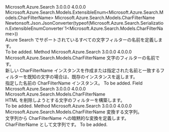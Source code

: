 <Type Name="CharFilterName" FullName="Microsoft.Azure.Search.Models.CharFilterName">
  <TypeSignature Language="C#" Value="public sealed class CharFilterName : Microsoft.Azure.Search.Models.ExtensibleEnum&lt;Microsoft.Azure.Search.Models.CharFilterName&gt;" />
  <TypeSignature Language="ILAsm" Value=".class public auto ansi sealed beforefieldinit CharFilterName extends Microsoft.Azure.Search.Models.ExtensibleEnum`1&lt;class Microsoft.Azure.Search.Models.CharFilterName&gt;" />
  <TypeSignature Language="DocId" Value="T:Microsoft.Azure.Search.Models.CharFilterName" />
  <TypeSignature Language="VB.NET" Value="Public NotInheritable Class CharFilterName&#xA;Inherits ExtensibleEnum(Of CharFilterName)" />
  <TypeSignature Language="F#" Value="type CharFilterName = class&#xA;    inherit ExtensibleEnum&lt;CharFilterName&gt;" />
  <AssemblyInfo>
    <AssemblyName>Microsoft.Azure.Search</AssemblyName>
    <AssemblyVersion>3.0.0.0</AssemblyVersion>
    <AssemblyVersion>4.0.0.0</AssemblyVersion>
  </AssemblyInfo>
  <Base>
    <BaseTypeName>Microsoft.Azure.Search.Models.ExtensibleEnum&lt;Microsoft.Azure.Search.Models.CharFilterName&gt;</BaseTypeName>
    <BaseTypeArguments>
      <BaseTypeArgument TypeParamName="T">Microsoft.Azure.Search.Models.CharFilterName</BaseTypeArgument>
    </BaseTypeArguments>
  </Base>
  <Interfaces />
  <Attributes>
    <Attribute>
      <AttributeName>Newtonsoft.Json.JsonConverter(typeof(Microsoft.Azure.Search.Serialization.ExtensibleEnumConverter`1&lt;Microsoft.Azure.Search.Models.CharFilterName&gt;))</AttributeName>
    </Attribute>
  </Attributes>
  <Docs>
    <summary>
            Azure Search でサポートされているすべての文字フィルターの名前を定義します。
            <see href="https://docs.microsoft.com/rest/api/searchservice/Custom-analyzers-in-Azure-Search" /></summary>
    <remarks>To be added.</remarks>
  </Docs>
  <Members>
    <Member MemberName="Create">
      <MemberSignature Language="C#" Value="public static Microsoft.Azure.Search.Models.CharFilterName Create (string name);" />
      <MemberSignature Language="ILAsm" Value=".method public static hidebysig class Microsoft.Azure.Search.Models.CharFilterName Create(string name) cil managed" />
      <MemberSignature Language="DocId" Value="M:Microsoft.Azure.Search.Models.CharFilterName.Create(System.String)" />
      <MemberSignature Language="VB.NET" Value="Public Shared Function Create (name As String) As CharFilterName" />
      <MemberSignature Language="F#" Value="static member Create : string -&gt; Microsoft.Azure.Search.Models.CharFilterName" Usage="Microsoft.Azure.Search.Models.CharFilterName.Create name" />
      <MemberType>Method</MemberType>
      <AssemblyInfo>
        <AssemblyName>Microsoft.Azure.Search</AssemblyName>
        <AssemblyVersion>3.0.0.0</AssemblyVersion>
        <AssemblyVersion>4.0.0.0</AssemblyVersion>
      </AssemblyInfo>
      <ReturnValue>
        <ReturnType>Microsoft.Azure.Search.Models.CharFilterName</ReturnType>
      </ReturnValue>
      <Parameters>
        <Parameter Name="name" Type="System.String" />
      </Parameters>
      <Docs>
        <param name="name">文字のフィルターの名前です。</param>
        <summary>
            新しい CharFilterName インスタンスを作成または指定された名前と一致するフィルターを既知の文字の場合は、既存のインスタンスを返します。
            </summary>
        <returns>指定した名前の CharFilterName インスタンス。</returns>
        <remarks>To be added.</remarks>
      </Docs>
    </Member>
    <Member MemberName="HtmlStrip">
      <MemberSignature Language="C#" Value="public static readonly Microsoft.Azure.Search.Models.CharFilterName HtmlStrip;" />
      <MemberSignature Language="ILAsm" Value=".field public static initonly class Microsoft.Azure.Search.Models.CharFilterName HtmlStrip" />
      <MemberSignature Language="DocId" Value="F:Microsoft.Azure.Search.Models.CharFilterName.HtmlStrip" />
      <MemberSignature Language="VB.NET" Value="Public Shared ReadOnly HtmlStrip As CharFilterName " />
      <MemberSignature Language="F#" Value=" staticval mutable HtmlStrip : Microsoft.Azure.Search.Models.CharFilterName" Usage="Microsoft.Azure.Search.Models.CharFilterName.HtmlStrip" />
      <MemberType>Field</MemberType>
      <AssemblyInfo>
        <AssemblyName>Microsoft.Azure.Search</AssemblyName>
        <AssemblyVersion>3.0.0.0</AssemblyVersion>
        <AssemblyVersion>4.0.0.0</AssemblyVersion>
      </AssemblyInfo>
      <ReturnValue>
        <ReturnType>Microsoft.Azure.Search.Models.CharFilterName</ReturnType>
      </ReturnValue>
      <Docs>
        <summary>
            HTML を削除しようとする文字のフィルターを構築します。
            <see href="https://lucene.apache.org/core/4_10_3/analyzers-common/org/apache/lucene/analysis/charfilter/HTMLStripCharFilter.html" /></summary>
        <remarks>To be added.</remarks>
      </Docs>
    </Member>
    <Member MemberName="op_Implicit">
      <MemberSignature Language="C#" Value="public static implicit operator Microsoft.Azure.Search.Models.CharFilterName (string name);" />
      <MemberSignature Language="ILAsm" Value=".method public static hidebysig specialname class Microsoft.Azure.Search.Models.CharFilterName op_Implicit(string name) cil managed" />
      <MemberSignature Language="DocId" Value="M:Microsoft.Azure.Search.Models.CharFilterName.op_Implicit(System.String)~Microsoft.Azure.Search.Models.CharFilterName" />
      <MemberSignature Language="VB.NET" Value="Public Shared Widening Operator CType (name As String) As CharFilterName" />
      <MemberSignature Language="F#" Value="static member op_Implicit : string -&gt; Microsoft.Azure.Search.Models.CharFilterName" Usage="Microsoft.Azure.Search.Models.CharFilterName.op_Implicit name" />
      <MemberType>Method</MemberType>
      <AssemblyInfo>
        <AssemblyName>Microsoft.Azure.Search</AssemblyName>
        <AssemblyVersion>3.0.0.0</AssemblyVersion>
        <AssemblyVersion>4.0.0.0</AssemblyVersion>
      </AssemblyInfo>
      <ReturnValue>
        <ReturnType>Microsoft.Azure.Search.Models.CharFilterName</ReturnType>
      </ReturnValue>
      <Parameters>
        <Parameter Name="name" Type="System.String" />
      </Parameters>
      <Docs>
        <param name="name">変換する文字列。</param>
        <summary>
            文字列から CharFilterName への暗黙的な変換を定義します。
            </summary>
        <returns>CharFilterName として文字列です。</returns>
        <remarks>To be added.</remarks>
      </Docs>
    </Member>
  </Members>
</Type>